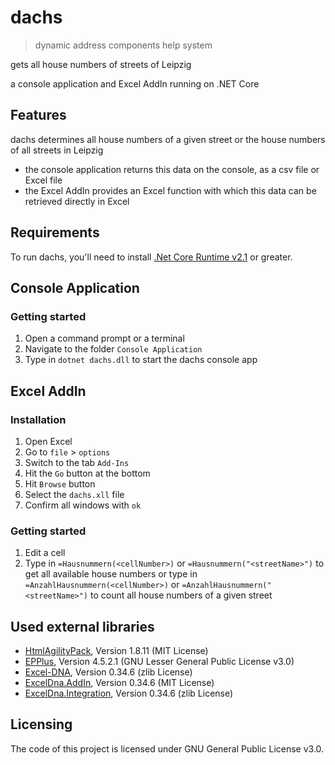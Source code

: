 # dachs
> dynamic address components help system

gets all house numbers of streets of Leipzig

a console application and  Excel AddIn running on .NET Core

## Features
dachs determines all house numbers of a given street or the house numbers of all streets in Leipzig
* the console application returns this data on the console, as a csv file or Excel file
* the Excel AddIn provides an Excel function with which this data can be retrieved directly in Excel

## Requirements
To run dachs, you'll need to install [.Net Core Runtime v2.1](https://github.com/dotnet/core-setup) or greater.

## Console Application

### Getting started
1. Open a command prompt or a terminal
2. Navigate to the folder `Console Application`
3. Type in `dotnet dachs.dll` to start the dachs console app

## Excel AddIn
### Installation
1. Open Excel
2. Go to `file` > `options`
3. Switch to the tab `Add-Ins`
4. Hit the `Go` button at the bottom
5. Hit `Browse` button
6. Select the `dachs.xll` file
7. Confirm all windows with `ok`

### Getting started
1. Edit a cell
2. Type in `=Hausnummern(<cellNumber>)` or `=Hausnummern("<streetName>")` to get all available house numbers
or type in `=AnzahlHausnummern(<cellNumber>)`  or `=AnzahlHausnummern("<streetName>")` to count all house numbers of a given street

## Used external libraries
* [HtmlAgilityPack](https://github.com/zzzprojects/html-agility-pack), Version 1.8.11 (MIT License)
* [EPPlus](https://github.com/JanKallman/EPPlus), Version 4.5.2.1 (GNU Lesser General Public License v3.0)
* [Excel-DNA](https://github.com/Excel-DNA/ExcelDna), Version 0.34.6 (zlib License)
* [ExcelDna.AddIn](https://github.com/Excel-DNA/AddInManager), Version 0.34.6 (MIT License)
* [ExcelDna.Integration](https://github.com/Excel-DNA/ExcelDna/tree/master/Source/ExcelDna.Integration), Version 0.34.6 (zlib License)

## Licensing
The code of this project is licensed under GNU General Public License v3.0.
